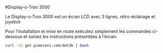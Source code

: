 <!--
---
name: Display-o-Tron 3000
description: Un écran LCD 3 lignes avec rétro-éclairage et joystick
pincount: 26
pin:
  '3':
    mode: i2c
  '5':
    mode: i2c
  '7':
    name: bouton Joystick
    mode: input
    active: low
  '11':
    name: Joystick gauche
    mode: input
    active: low
  '13':
    name: Joystick haut
    mode: input
    active: low
  '15':
    name: Joystick droit
    mode: input
    active: low
  '19':
    mode: spi
  '21':
    name: Joystick bas
    mode: input
    active: low
  '22':
    name: Données/Commandes LCD
    mode: output
    active: high
  '23':
    mode: spi
-->
#Display-o-Tron 3000

Le Display-o-Tron 3000 est un écran LCD avec 3 lignes, rétro-éclairage et joystick

Pour l'installation et mise en route exécutez simplement les commandes ci-dessous et suivez les instructions présentées à l'écran:

```bash
curl -sS get.pimoroni.com/dot3k | bash
```